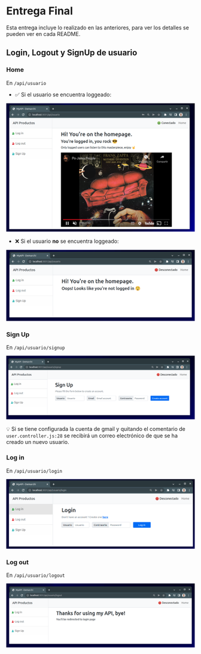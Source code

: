 # Entrega Final

Esta entrega incluye lo realizado en las anteriores, para ver los detalles se pueden ver en cada README.

## Login, Logout y SignUp de usuario

### Home

En `/api/usuario`

- ✅ Si el usuario se encuentra loggeado:

<img src="./imagesReadme/homeLogged.png" alt="Home with logged user"/>

- ❌ Si el usuario **no** se encuentra loggeado:

<img src="./imagesReadme/homeNotLogged.png" alt="Home with unlogged user"/>

### Sign Up

En `/api/usuario/signup`

<img src="./imagesReadme/signUpView.png" alt="Sign up view"/>

💡 Si se tiene configurada la cuenta de gmail y quitando el comentario de `user.controller.js:28` se recibirá un correo electrónico de que se ha creado un nuevo usuario.

### Log in

En `/api/usuario/login`

<img src="./imagesReadme/loginView.png" alt="Login view"/>

### Log out

En `/api/usuario/logout`

<img src="./imagesReadme/logoutView.png" alt="Logout view"/>
